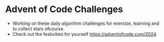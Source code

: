 # Advent of Code Challenges 

- Working on these daily algorithm challenges for exersize, learning and to collect stars ofcourse. 
- Check out the festivities for yourself https://adventofcode.com/2024 
